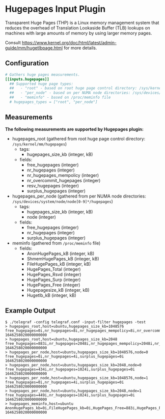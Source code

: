 # Hugepages Input Plugin

Transparent Huge Pages (THP) is a Linux memory management system that reduces the overhead of
Translation Lookaside Buffer (TLB) lookups on machines with large amounts of memory by using larger
memory pages.

Consult <https://www.kernel.org/doc/html/latest/admin-guide/mm/hugetlbpage.html> for more details.

## Configuration

```toml
# Gathers huge pages measurements.
[[inputs.hugepages]]
  ## Supported huge page types:
  ##   - "root" - based on root huge page control directory: /sys/kernel/mm/hugepages
  ##   - "per_node" - based on per NUMA node directories: /sys/devices/system/node/node[0-9]*/hugepages
  ##   - "meminfo" - based on /proc/meminfo file
  # hugepages_types = ["root", "per_node"]
```

## Measurements

**The following measurements are supported by Hugepages plugin:**

- hugepages_root (gathered from root huge page control directory: `/sys/kernel/mm/hugepages`)
  - tags:
    - hugepages_size_kb (integer, kB)
  - fields:
    - free_hugepages (integer)
    - nr_hugepages (integer)
    - nr_hugepages_mempolicy (integer)
    - nr_overcommit_hugepages (integer)
    - resv_hugepages (integer)
    - surplus_hugepages (integer)
- hugepages_per_node (gathered from per NUMA node directories: `/sys/devices/system/node/node[0-9]*/hugepages`)
  - tags:
    - hugepages_size_kb (integer, kB)
    - node (integer)
  - fields:
    - free_hugepages (integer)
    - nr_hugepages (integer)
    - surplus_hugepages (integer)
- meminfo (gathered from `/proc/meminfo` file)
  - fields:
    - AnonHugePages_kB (integer, kB)
    - ShmemHugePages_kB (integer, kB)
    - FileHugePages_kB (integer, kB)
    - HugePages_Total (integer)
    - HugePages_Rsvd (integer)
    - HugePages_Surp (integer)
    - HugePages_Free (integer)
    - Hugepagesize_kB (integer, kB)
    - Hugetlb_kB (integer, kB)

## Example Output

```text
$ ./telegraf -config telegraf.conf -input-filter hugepages -test
> hugepages_root,host=ubuntu,hugepages_size_kb=1048576 free_hugepages=0i,nr_hugepages=8i,nr_hugepages_mempolicy=8i,nr_overcommit_hugepages=0i,resv_hugepages=0i,surplus_hugepages=0i 1646258020000000000
> hugepages_root,host=ubuntu,hugepages_size_kb=2048 free_hugepages=883i,nr_hugepages=2048i,nr_hugepages_mempolicy=2048i,nr_overcommit_hugepages=0i,resv_hugepages=0i,surplus_hugepages=0i 1646258020000000000
> hugepages_per_node,host=ubuntu,hugepages_size_kb=1048576,node=0 free_hugepages=0i,nr_hugepages=4i,surplus_hugepages=0i 1646258020000000000
> hugepages_per_node,host=ubuntu,hugepages_size_kb=2048,node=0 free_hugepages=434i,nr_hugepages=1024i,surplus_hugepages=0i 1646258020000000000
> hugepages_per_node,host=ubuntu,hugepages_size_kb=1048576,node=1 free_hugepages=0i,nr_hugepages=4i,surplus_hugepages=0i 1646258020000000000
> hugepages_per_node,host=ubuntu,hugepages_size_kb=2048,node=1 free_hugepages=449i,nr_hugepages=1024i,surplus_hugepages=0i 1646258020000000000
> hugepages_meminfo,host=ubuntu AnonHugePages_kb=0i,FileHugePages_kb=0i,HugePages_Free=883i,HugePages_Rsvd=0i,HugePages_Surp=0i,HugePages_Total=2048i,Hugepagesize_kb=2048i,Hugetlb_kb=12582912i,ShmemHugePages_kb=0i 1646258020000000000

```
